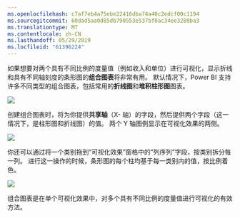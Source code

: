 ```yaml
---
ms.openlocfilehash: c7af7eb4a75ebe22416dba74a40c2edcf00c1194
ms.sourcegitcommit: 60dad5aa0d85db790553e537bf8ac34ee3289ba3
ms.translationtype: MT
ms.contentlocale: zh-CN
ms.lasthandoff: 05/29/2019
ms.locfileid: "61396224"
---
```

如果想要对两个具有不同比例的度量值（例如收入和单位）进行可视化，显示折线和具有不同轴刻度的条形图的**组合图表**将非常有用。 默认情况下，Power BI 支持许多不同类型的组合图表，包括常用的**折线图**和**堆积柱形图**图表。

![](media/3-3-create-combination-charts/3-3_1.png)

创建组合图表时，将为你提供**共享轴**（X- 轴）的字段，然后提供两个字段（这一情况下，是柱形图和折线图）的值。 两个 Y 轴图例显示在可视化效果的两侧。

![](media/3-3-create-combination-charts/3-3_2.png)

你还可以通过将一个类别拖到“可视化效果”窗格中的“列序列”字段，按类别拆分每一列。 进行这一操作的时候，条形图的每个柱均基于每一类别内的值，按比例着色。

![](media/3-3-create-combination-charts/3-3_3.png)

组合图表是在单个可视化效果中，对多个具有不同比例的度量值进行可视化的有效方法。

